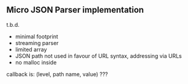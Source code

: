## Micro JSON Parser implementation

t.b.d.

* minimal footprint
* streaming parser
* limited array
* JSON path not used in favour of URL syntax, addressing via URLs
* no malloc inside

callback is: (level, path name, value) ???